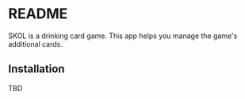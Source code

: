 # README

SKOL is a drinking card game. This app helps you manage the game's additional cards.

## Installation

TBD 
